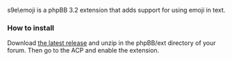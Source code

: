 s9e\emoji is a phpBB 3.2 extension that adds support for using emoji in text.

### How to install

Download [the latest release](https://github.com/s9e/phpbb-ext-emoji/releases/download/1.0/emoji.zip) and unzip in the phpBB/ext directory of your forum. Then go to the ACP and enable the extension.
